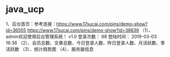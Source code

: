 # java_ucp
1、后台首页：参考连接：https://www.17sucai.com/pins/demo-show?id=36505
                       https://www.17sucai.com/pins/demo-show?id=38839
   （1）、admin欢迎使用后台管理系统！ v1.0    登录次数： 68    登陆时间： 2019-03-03 16:36
   （2）、会员总数、文章总数、今日登录人数、昨日登录人数、月活跃数、季活跃数
   （3）、统计趋势图
   （4）、服务器信息
